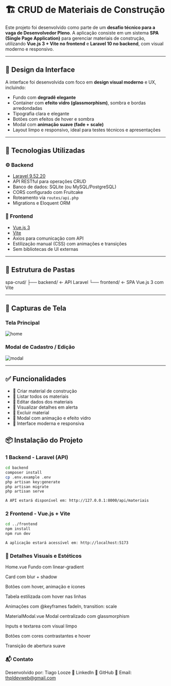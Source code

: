 # 🏗️ CRUD de Materiais de Construção

Este projeto foi desenvolvido como parte de um **desafio técnico para a vaga de Desenvolvedor Pleno**. A aplicação consiste em um sistema **SPA (Single Page Application)** para gerenciar materiais de construção, utilizando **Vue.js 3 + Vite no frontend** e **Laravel 10 no backend**, com visual moderno e responsivo.

---

## 🎨 Design da Interface

A interface foi desenvolvida com foco em **design visual moderno** e UX, incluindo:

- Fundo com **degradê elegante**
- Container com **efeito vidro (glassmorphism)**, sombra e bordas arredondadas
- Tipografia clara e elegante
- Botões com efeitos de hover e sombra
- Modal com **animação suave (fade + scale)**
- Layout limpo e responsivo, ideal para testes técnicos e apresentações

---

## 🚀 Tecnologias Utilizadas

### ⚙️ Backend

- [Laravel  9.52.20](https://laravel.com/)
- API RESTful para operações CRUD
- Banco de dados: SQLite (ou MySQL/PostgreSQL)
- CORS configurado com Fruitcake
- Roteamento via `routes/api.php`
- Migrations e Eloquent ORM

### 🎨 Frontend

- [Vue.js 3](https://vuejs.org/)
- [Vite](https://vitejs.dev/)
- Axios para comunicação com API
- Estilização manual (CSS) com animações e transições
- Sem bibliotecas de UI externas

---

## 📂 Estrutura de Pastas

spa-crud/
├── backend/ ← API Laravel
└── frontend/ ← SPA Vue.js 3 com Vite



---

## 📸 Capturas de Tela

### Tela Principal

![home](screens/home.png)

### Modal de Cadastro / Edição

![modal](screens/modal.png)

---

## ✅ Funcionalidades

- 🔹 Criar material de construção
- 🔹 Listar todos os materiais
- 🔹 Editar dados dos materiais
- 🔹 Visualizar detalhes em alerta
- 🔹 Excluir material
- 🔹 Modal com animação e efeito vidro
- 🔹 Interface moderna e responsiva


## 📦 Instalação do Projeto

### 1️ Backend - Laravel (API)


```bash
cd backend
composer install
cp .env.example .env
php artisan key:generate
php artisan migrate
php artisan serve

A API estará disponível em: http://127.0.0.1:8000/api/materiais
````

### 2️ Frontend - Vue.js + Vite

```bash
cd ../frontend
npm install
npm run dev

A aplicação estará acessível em: http://localhost:5173
````

### 📝 Detalhes Visuais e Estéticos

Home.vue
Fundo com linear-gradient

Card com blur + shadow

Botões com hover, animação e ícones

Tabela estilizada com hover nas linhas

Animações com @keyframes fadeIn, transition: scale

MaterialModal.vue
Modal centralizado com glassmorphism

Inputs e textarea com visual limpo

Botões com cores contrastantes e hover

Transição de abertura suave

### 📬 Contato
Desenvolvido por: Tiago Looze
🔗 LinkedIn
🐙 GitHub
📧 Email: thpldevweb@gmail.com
````
